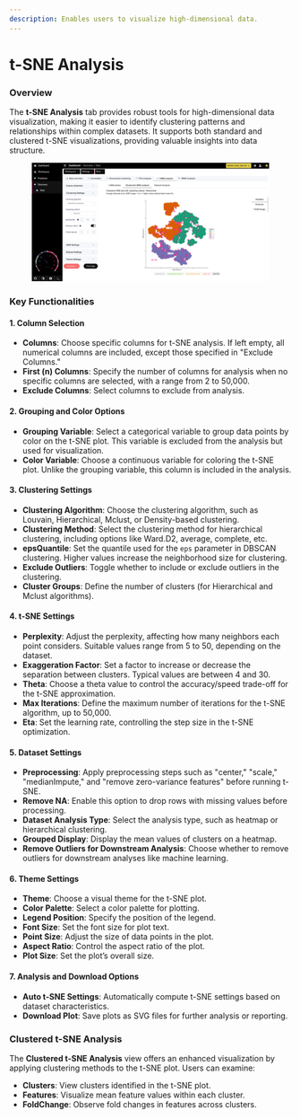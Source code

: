 ```yaml
---
description: Enables users to visualize high-dimensional data.
---
```


# t-SNE Analysis

### Overview

The **t-SNE Analysis** tab provides robust tools for high-dimensional data visualization, making it easier to identify clustering patterns and relationships within complex datasets. It supports both standard and clustered t-SNE visualizations, providing valuable insights into data structure.

<figure><img src="../../.gitbook/assets/discovery-tsne.png" alt=""><figcaption></figcaption></figure>

### Key Functionalities

#### 1. Column Selection

* **Columns**: Choose specific columns for t-SNE analysis. If left empty, all numerical columns are included, except those specified in "Exclude Columns."
* **First (n) Columns**: Specify the number of columns for analysis when no specific columns are selected, with a range from 2 to 50,000.
* **Exclude Columns**: Select columns to exclude from analysis.

#### 2. Grouping and Color Options

* **Grouping Variable**: Select a categorical variable to group data points by color on the t-SNE plot. This variable is excluded from the analysis but used for visualization.
* **Color Variable**: Choose a continuous variable for coloring the t-SNE plot. Unlike the grouping variable, this column is included in the analysis.

#### 3. Clustering Settings

* **Clustering Algorithm**: Choose the clustering algorithm, such as Louvain, Hierarchical, Mclust, or Density-based clustering.
* **Clustering Method**: Select the clustering method for hierarchical clustering, including options like Ward.D2, average, complete, etc.
* **epsQuantile**: Set the quantile used for the `eps` parameter in DBSCAN clustering. Higher values increase the neighborhood size for clustering.
* **Exclude Outliers**: Toggle whether to include or exclude outliers in the clustering.
* **Cluster Groups**: Define the number of clusters (for Hierarchical and Mclust algorithms).

#### 4. t-SNE Settings

* **Perplexity**: Adjust the perplexity, affecting how many neighbors each point considers. Suitable values range from 5 to 50, depending on the dataset.
* **Exaggeration Factor**: Set a factor to increase or decrease the separation between clusters. Typical values are between 4 and 30.
* **Theta**: Choose a theta value to control the accuracy/speed trade-off for the t-SNE approximation.
* **Max Iterations**: Define the maximum number of iterations for the t-SNE algorithm, up to 50,000.
* **Eta**: Set the learning rate, controlling the step size in the t-SNE optimization.

#### 5. Dataset Settings

* **Preprocessing**: Apply preprocessing steps such as "center," "scale," "medianImpute," and "remove zero-variance features" before running t-SNE.
* **Remove NA**: Enable this option to drop rows with missing values before processing.
* **Dataset Analysis Type**: Select the analysis type, such as heatmap or hierarchical clustering.
* **Grouped Display**: Display the mean values of clusters on a heatmap.
* **Remove Outliers for Downstream Analysis**: Choose whether to remove outliers for downstream analyses like machine learning.

#### 6. Theme Settings

* **Theme**: Choose a visual theme for the t-SNE plot.
* **Color Palette**: Select a color palette for plotting.
* **Legend Position**: Specify the position of the legend.
* **Font Size**: Set the font size for plot text.
* **Point Size**: Adjust the size of data points in the plot.
* **Aspect Ratio**: Control the aspect ratio of the plot.
* **Plot Size**: Set the plot’s overall size.

#### 7. Analysis and Download Options

* **Auto t-SNE Settings**: Automatically compute t-SNE settings based on dataset characteristics.
* **Download Plot**: Save plots as SVG files for further analysis or reporting.

### Clustered t-SNE Analysis

The **Clustered t-SNE Analysis** view offers an enhanced visualization by applying clustering methods to the t-SNE plot. Users can examine:

* **Clusters**: View clusters identified in the t-SNE plot.
* **Features**: Visualize mean feature values within each cluster.
* **FoldChange**: Observe fold changes in features across clusters.

